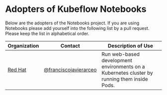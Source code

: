 # Adopters of Kubeflow Notebooks

Below are the adopters of the Notebooks project. If you are using Notebooks
please add yourself into the following list by a pull request.
Please keep the list in alphabetical order.

| Organization                                     | Contact                                                           | Description of Use                                     |
|--------------------------------------------------|-------------------------------------------------------------------|--------------------------------------------------------|
| [Red Hat](https://www.redhat.com/)               | [@franciscojavierarceo](https://github.com/franciscojavierarceo)  |  Run web-based development environments on a Kubernetes cluster by running them inside Pods.  |
